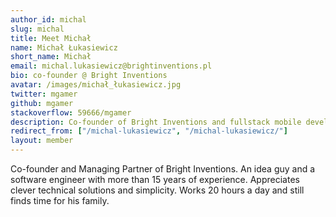 ```yaml
---
author_id: michal
slug: michal
title: Meet Michał
name: Michał Łukasiewicz
short_name: Michał
email: michal.lukasiewicz@brightinventions.pl
bio: co-founder @ Bright Inventions
avatar: /images/michał_łukasiewicz.jpg
twitter: mgamer
github: mgamer
stackoverflow: 59666/mgamer
description: Co-founder of Bright Inventions and fullstack mobile developer
redirect_from: ["/michal-lukasiewicz", "/michal-lukasiewicz/"]
layout: member
---
```


Co-founder and Managing Partner of Bright Inventions. An idea guy and a software engineer with more than 15 years of experience. Appreciates clever technical solutions and simplicity. Works 20 hours a day and still finds time for his family.
